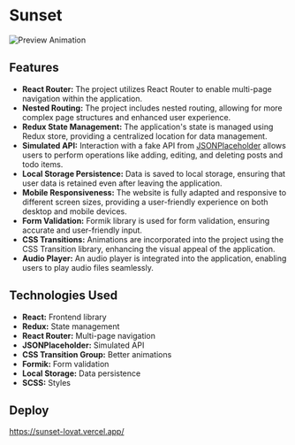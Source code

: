 # Sunset
![Preview Animation](https://github.com/akoval29/Sunset/blob/main/src/lib/preview.gif)
## Features
- **React Router:** The project utilizes React Router to enable multi-page navigation within the application.
- **Nested Routing:** The project includes nested routing, allowing for more complex page structures and enhanced user experience.
- **Redux State Management:** The application's state is managed using Redux store, providing a centralized location for data management.
- **Simulated API:** Interaction with a fake API from [JSONPlaceholder](https://jsonplaceholder.typicode.com/) allows users to perform operations like adding, editing, and deleting posts and todo items.
- **Local Storage Persistence:** Data is saved to local storage, ensuring that user data is retained even after leaving the application.
- **Mobile Responsiveness:** The website is fully adapted and responsive to different screen sizes, providing a user-friendly experience on both desktop and mobile devices.
- **Form Validation:** Formik library is used for form validation, ensuring accurate and user-friendly input.
- **CSS Transitions:** Animations are incorporated into the project using the CSS Transition library, enhancing the visual appeal of the application.
- **Audio Player:** An audio player is integrated into the application, enabling users to play audio files seamlessly.
## Technologies Used
- **React:** Frontend library
- **Redux:** State management
- **React Router:** Multi-page navigation
- **JSONPlaceholder:** Simulated API
- **CSS Transition Group:** Better animations
- **Formik:** Form validation
- **Local Storage:** Data persistence
- **SCSS:** Styles
## Deploy
https://sunset-lovat.vercel.app/
